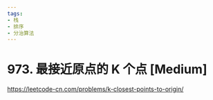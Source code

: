 ```yaml
---
tags:
- 栈
- 排序
- 分治算法
---
```


# 973. 最接近原点的 K 个点 [Medium]

<https://leetcode-cn.com/problems/k-closest-points-to-origin/>
